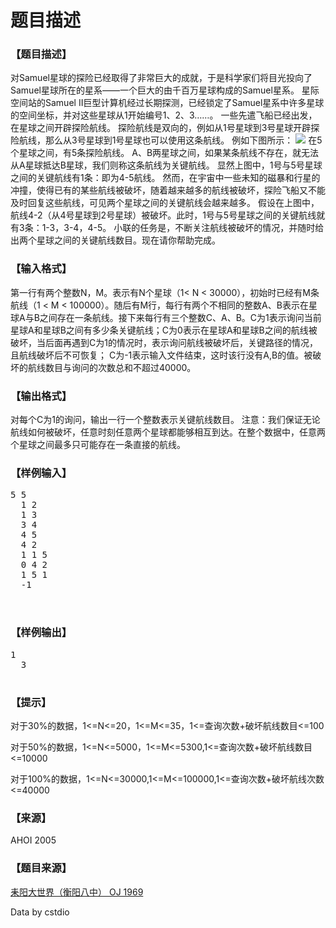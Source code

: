 # 题目描述


<h3>
【题目描述】
</h3>
<div class="content">
对Samuel星球的探险已经取得了非常巨大的成就，于是科学家们将目光投向了Samuel星球所在的星系——一个巨大的由千百万星球构成的Samuel星系。  星际空间站的Samuel II巨型计算机经过长期探测，已经锁定了Samuel星系中许多星球的空间坐标，并对这些星球从1开始编号1、2、3……。  一些先遣飞船已经出发，在星球之间开辟探险航线。  探险航线是双向的，例如从1号星球到3号星球开辟探险航线，那么从3号星球到1号星球也可以使用这条航线。  例如下图所示： <img border="0" src="http://www.lydsy.com/JudgeOnline/images/1969.jpg"/> 在5个星球之间，有5条探险航线。  A、B两星球之间，如果某条航线不存在，就无法从A星球抵达B星球，我们则称这条航线为关键航线。  显然上图中，1号与5号星球之间的关键航线有1条：即为4-5航线。  然而，在宇宙中一些未知的磁暴和行星的冲撞，使得已有的某些航线被破坏，随着越来越多的航线被破坏，探险飞船又不能及时回复这些航线，可见两个星球之间的关键航线会越来越多。  假设在上图中，航线4-2（从4号星球到2号星球）被破坏。此时，1号与5号星球之间的关键航线就有3条：1-3，3-4，4-5。  小联的任务是，不断关注航线被破坏的情况，并随时给出两个星球之间的关键航线数目。现在请你帮助完成。
</div>
<h3>
【输入格式】
</h3>
<div class="content">
第一行有两个整数N，M。表示有N个星球（1&lt; N &lt; 30000），初始时已经有M条航线（1 &lt; M &lt; 100000）。随后有M行，每行有两个不相同的整数A、B表示在星球A与B之间存在一条航线。接下来每行有三个整数C、A、B。C为1表示询问当前星球A和星球B之间有多少条关键航线；C为0表示在星球A和星球B之间的航线被破坏，当后面再遇到C为1的情况时，表示询问航线被破坏后，关键路径的情况，且航线破坏后不可恢复； C为-1表示输入文件结束，这时该行没有A,B的值。被破坏的航线数目与询问的次数总和不超过40000。
</div>
<h3>
【输出格式】
</h3>
<div class="content">
对每个C为1的询问，输出一行一个整数表示关键航线数目。    注意：我们保证无论航线如何被破坏，任意时刻任意两个星球都能够相互到达。在整个数据中，任意两个星球之间最多只可能存在一条直接的航线。
</div>
<h3>
【样例输入】
</h3>
<pre>5 5
  1 2
  1 3
  3 4
  4 5
  4 2
  1 1 5
  0 4 2
  1 5 1
  -1
  
  </pre>
<h3>
【样例输出】
</h3>
<pre>1
  3
  </pre>
<h3>
【提示】
</h3>
<p>
对于30%的数据，1&lt;=N&lt;=20，1&lt;=M&lt;=35，1&lt;=查询次数+破坏航线数目&lt;=100
</p>
<p>
对于50%的数据，1&lt;=N&lt;=5000，1&lt;=M&lt;=5300,1&lt;=查询次数+破坏航线数目&lt;=10000
</p>
<p>
对于100%的数据，1&lt;=N&lt;=30000,1&lt;=M&lt;=100000,1&lt;=查询次数+破坏航线次数&lt;=40000
</p>
<div class="content">
</div>
<h3>
【来源】
</h3>
<p>
AHOI 2005
</p>
<h3>
【题目来源】
</h3>
<p>
<a href="http://www.lydsy.com/JudgeOnline/problem.php?id=1969">耒阳大世界（衡阳八中） OJ 1969</a> 
</p>
<p>
Data by cstdio
</p>
